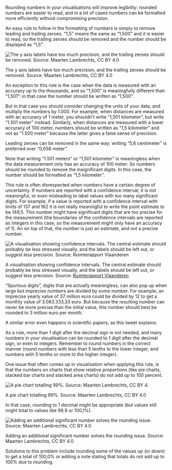 <script>
    import {Tweet} from 'sveltekit-embed'
</script>

Rounding numbers in your visualisations will improve legibility: rounded numbers are easier to read, and in a lot of cases numbers can be formatted more efficiently without compromising precision.

An easy rule to follow in the formatting of numbers is simply to remove leading and trailing zeroes. “1,5” means the same as “1,500” and it is easier to read, so the trailing zeroes should be removed and the number should be displayed as “1,5”.

<p class='center'>
<img src='Numbers%20and%20number%20formatting%2038f6da07bd394d2db4c79e3b8c2a53e3/axis-too-much-precision2x.png' alt='The y axis labels have too much precision, and the trailing zeroes should be removed. Source: Maarten Lambrechts, CC BY 4.0' class='max-600' />
</p>

The y axis labels have too much precision, and the trailing zeroes should be removed. Source: Maarten Lambrechts, CC BY 4.0

An exception to this rule is the case when the data is measured with an accuracy up to the thousands, and so “1,500” is meaningfully different than “1,501”: in that case the number should be written as “1,500”.

But in that case you should consider changing the units of your data, and multiply the numbers by 1.000. For example, when distances are measured with an accuracy of 1 meter, you shouldn’t write “1,501 kilometer”, but write “1.501 meter” instead. Similarly, when distances are measured with a lower accuracy of 100 meter, numbers should be written as “1,5 kilometer” and not as “1.500 meter” because the latter gives a false sense of precision.

Leading zeroes can be removed in the same way: writing “5,6 centimeter” is preferred over “0,056 meter”.

Note that writing “1.501 meters” or “1,501 kilometer” is meaningless when the data measurement only has an accuracy of 100 meter. So numbers should be rounded to remove the insignificant digits. In this case, the number should be formatted as “1,5 kilometer”.

This rule is often disrespected when numbers have a certain degree of uncertainty. If numbers are reported with a confidence interval, it is not meaningful, or even misleading to label values with too many significant digits. For example, if a value is reported with a confidence interval with limits of 137 and 162 it is not really meaningful to write the point estimate to be 149,5. This number might have significant digits that are too precise for the measurement (the boundaries of the confidence intervals are reported as integers in this case, so the measurement might only have an accuracy of 1). An on top of that, the number is just an estimate, and not a precise number.

![A visualisation showing confidence intervals. The central estimate should probably be less stressed visually, and the labels should be left out, or suggest less precision. Source: [Ruimterapport Vlaanderen](https://omgeving.vlaanderen.be/ruimterapport)](Numbers%20and%20number%20formatting%2038f6da07bd394d2db4c79e3b8c2a53e3/confidence-intervals.jpg)

A visualisation showing confidence intervals. The central estimate should probably be less stressed visually, and the labels should be left out, or suggest less precision. Source: [Ruimterapport Vlaanderen](https://omgeving.vlaanderen.be/ruimterapport)

“Spurious digits”, digits that are actually meaningless,  can also pop up when large but imprecise numbers are divided by some number. For example, an imprecise yearly value of 37 million euro could be divided by 12 to get a monthly value of 3.083.333,33 euro. But because the resulting number can never be more precise than the initial value, this number should best be rounded to 3 million euro per month.

A similar error even happens in scientific papers, as this tweet explains:

<Tweet tweetLink="ikashnitsky/status/1481223818341453824"></Tweet>

As a rule, more than 1 digit after the decimal sign is not needed, and many numbers in your visualisation can be rounded to 1 digit after the decimal sign, or even to integers. Remember to round numbers in the correct manner (round numbers with less than 5 tenths to the lower integer, and numbers with 5 tenths or more to the higher integer).

One issue that often comes up in visualisation when applying this rule, is that the numbers on charts that show relative proportions (like pie charts, stacked bar charts and stacked area charts) do not add up to 100 percent.

<p class='center'>
<img src='Numbers%20and%20number%20formatting%2038f6da07bd394d2db4c79e3b8c2a53e3/pie-numbers-992x.png' alt='A pie chart totalling 99%. Source: Maarten Lambrechts, CC BY 4.' class='max-600' />
</p>

A pie chart totalling 99%. Source: Maarten Lambrechts, CC BY 4.0

In that case, rounding to 1 decimal might be appropriate (but values still might total to values like 99,9 or 100,1%).

<p class='center'>
<img src='Numbers%20and%20number%20formatting%2038f6da07bd394d2db4c79e3b8c2a53e3/pie-numbers-1002x.png' alt='Adding an additional significant number solves the rounding issue. Source: Maarten Lambrechts, CC BY 4.0' class='max-600' />
</p>

Adding an additional significant number solves the rounding issue. Source: Maarten Lambrechts, CC BY 4.0

Solutions to this problem include rounding some of the values up (or down) to get a total of 100,0% or adding a note stating that totals do not add up to 100% due to rounding.